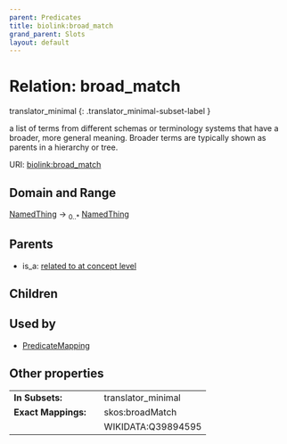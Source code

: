 ```yaml
---
parent: Predicates
title: biolink:broad_match
grand_parent: Slots
layout: default
---
```


# Relation: broad_match

translator_minimal
{: .translator_minimal-subset-label }


a list of terms from different schemas or terminology systems that have a broader, more general meaning. Broader terms are typically shown as parents in a hierarchy or tree.

URI: [biolink:broad_match](https://w3id.org/biolink/broad_match)

## Domain and Range

[NamedThing](NamedThing.md) ->  <sub>0..\*</sub> [NamedThing](NamedThing.md)

## Parents

 *  is_a: [related to at concept level](related_to_at_concept_level.md)

## Children


## Used by

 * [PredicateMapping](PredicateMapping.md)

## Other properties

|  |  |  |
| --- | --- | --- |
| **In Subsets:** | | translator_minimal |
| **Exact Mappings:** | | skos:broadMatch |
|  | | WIKIDATA:Q39894595 |

